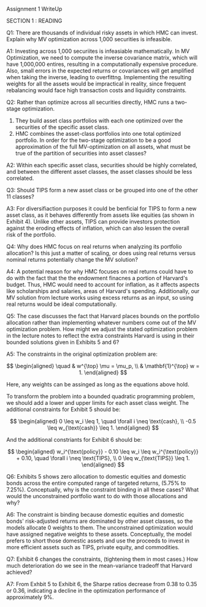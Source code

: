 Assignment 1 WriteUp

SECTION 1 : READING

Q1: There are thousands of individual risky assets in which HMC can invest. Explain why MV optimization across 1,000 securities is infeasible.

A1: Investing across 1,000 securiites is infeasiable mathematically. In MV Optimization, we need to compute the inverse covariance matrix, which will have 1,000,000 entires, resulting in a computationally expensive procedure. Also, small errors in the expected returns or covariances will get amplified when taking the inverse, leading to overfittng. Implementing the resulting weights for all the assets would be impractical in reality, since frequent rebalancing would face high transaction costs and liquidity constraints.

Q2: Rather than optimize across all securities directly, HMC runs a two-stage optimization.
1. They build asset class portfolios with each one optimized over the securities of the specific asset class.
2. HMC combines the asset-class portfolios into one total optimized portfolio.
In order for the two-stage optimization to be a good approximation of the full MV-optimization on all assets, what must be true of the partition of securities into asset classes?

A2: Within each specific asset class, securities should be highly correlated, and between the different asset classes, the asset classes should be less correlated.

Q3: Should TIPS form a new asset class or be grouped into one of the other 11 classes?

A3: For diversifiaction purposes it could be benficial for TIPS to form a new asset class, as it behaves differently from assets like equities (as shown in Exhibit 4). Unlike other assets, TIPS can provide investors protection against the eroding effects of inflation, which can also lessen the overall risk of the portfolio.  

Q4: Why does HMC focus on real returns when analyzing its portfolio allocation? Is this just a matter of scaling, or does using real returns versus nominal returns potentially change the MV solution?

A4: A potential reason for why HMC focuses on real returns could have to do with the fact that the the endowment finacnes a portion of Harvard's budget. Thus, HMC would need to account for inflation, as it affects aspects like scholarships and salaries, areas of Harvard's spending. Additionally, our MV solution from lecture works using excess returns as an input, so using real returns would be ideal computationally.

Q5: The case discusses the fact that Harvard places bounds on the portfolio allocation rather than implementing whatever numbers come out of the MV optimization problem. How might we adjust the stated optimization problem in the lecture notes to reflect the extra constraints Harvard is using in their bounded solutions given in Exhibits 5 and 6?

A5: The constraints in the original optimization problem are:

$$
\begin{aligned}
\quad & w^{\top} \mu = \mu_p, \\
& \mathbf{1}^{\top} w = 1.
\end{aligned}
$$

Here, any weights can be assinged as long as the equations above hold. 

To transform the problem into a bounded quadratic programming problem, we should add a lower and upper limits for each asset class weight. The additional constraints for Exhibit 5 should be: 

$$
\begin{aligned}
0 \leq w_i \leq 1, \quad \forall i \neq \text{cash}, \\
-0.5 \leq w_{\text{cash}} \leq 1.
\end{aligned}
$$

And the additional constriants for Exhibit 6 should be:

$$
\begin{aligned}
w_i^{\text{policy}} - 0.10 \leq w_i \leq w_i^{\text{policy}} + 0.10, \quad \forall i \neq \text{TIPS}, \\
0 \leq w_{\text{TIPS}} \leq 1.
\end{aligned}
$$

Q6: Exhibits 5 shows zero allocation to domestic equities and domestic bonds across the entire computed range of targeted returns, (5.75% to 7.25%). Conceptually, why is the constraint binding in all these cases? What would the unconstrained portfolio want to do with those allocations and why?

A6: The constraint is binding because domestic equities and domestic bonds' risk-adjusted returns are dominated by other asset classes, so the models allocate 0 weights to them. The unconstrained optimization would have assigned negative weights to these assets. Conceptually, the model prefers to short those domestic assets and use the proceeds to invest in more efficient assets such as TIPS, private equity, and commodities.

Q7: Exhibit 6 changes the constraints, (tightening them in most cases.) How much deterioration do we see in the mean-variance tradeoff that Harvard achieved?

A7: From Exhbit 5 to Exhibit 6, the Sharpe ratios decrease from 0.38 to 0.35 or 0.36, indicating a decline in the optimization performance of approximately 9%. 

